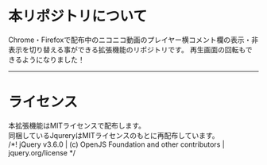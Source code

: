 # 本リポジトリについて
Chrome・Firefoxで配布中のニコニコ動画のプレイヤー横コメント欄の表示・非表示を切り替える事ができる拡張機能のリポジトリです。
再生画面の回転もできるようになりました！
***
# ライセンス
本拡張機能はMITライセンスで配布します。  
同梱しているJqureryはMITライセンスのもとに再配布しています。  
/*! jQuery v3.6.0 | (c) OpenJS Foundation and other contributors | jquery.org/license */
